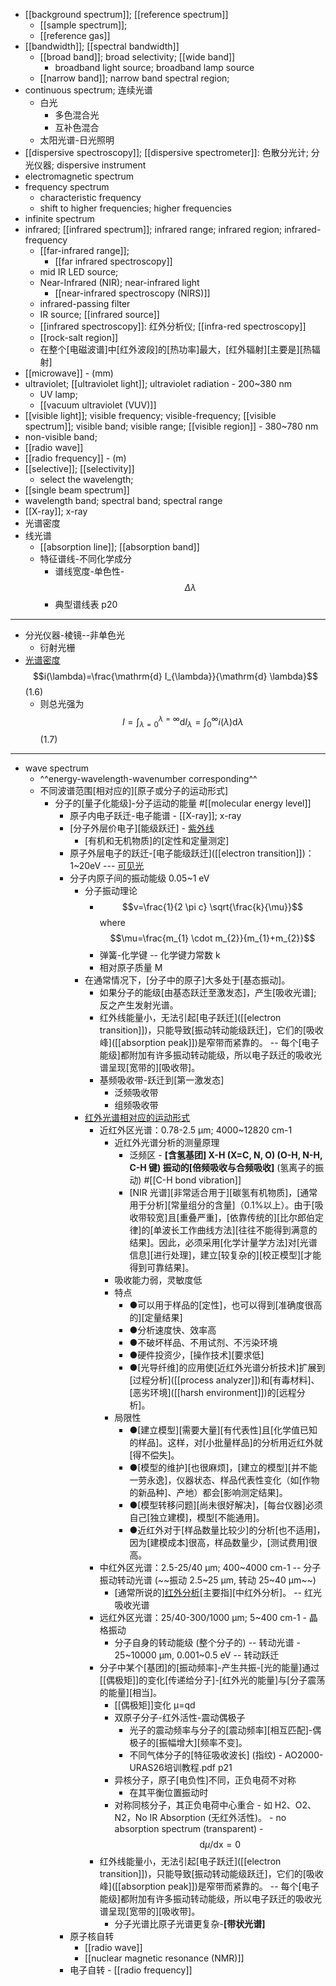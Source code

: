 - [[background spectrum]]; [[reference spectrum]] 
    - [[sample spectrum]];
    - [[reference gas]]
- [[bandwidth]]; [[spectral bandwidth]]
    - [[broad band]]; broad selectivity; [[wide band]]
        - broadband light source; broadband lamp source
    - [[narrow band]]; narrow band spectral region;
- continuous spectrum; 连续光谱
    - 白光
        - 多色混合光
        - 互补色混合
    - 太阳光谱-日光照明
- [[dispersive spectroscopy]]; [[dispersive spectrometer]]: 色散分光计; 分光仪器; dispersive instrument
- electromagnetic spectrum
- frequency spectrum
    - characteristic frequency
    - shift to higher frequencies; higher frequencies
- infinite spectrum
- infrared; [[infrared spectrum]]; infrared range; infrared region; infrared-frequency
    - [[far-infrared range]];
        - [[far infrared spectroscopy]]
    - mid IR LED source; 
    - Near-Infrared (NIR); near-infrared light
        - [[near-infrared spectroscopy (NIRS)]]
    - infrared-passing filter
    - IR source; [[infrared source]]
    - [[infrared spectroscopy]]: 红外分析仪; [[infra-red spectroscopy]]
    - [[rock-salt region]]
    - 在整个[电磁波谱]中[红外波段]的[热功率]最大，[红外辐射][主要是][热辐射]
- [[microwave]] - (mm)
- ultraviolet; [[ultraviolet light]]; ultraviolet radiation - 200~380 nm
    - UV lamp;
    - [[vacuum ultraviolet (VUV)]]
- [[visible light]]; visible frequency; visible-frequency; [[visible spectrum]]; visible band; visible range; [[visible region]] - 380~780 nm 
- non-visible band;
- [[radio wave]]
- [[radio frequency]] - (m)
- [[selective]]; [[selectivity]]
    - select the wavelength;
- [[single beam spectrum]]
- wavelength band; spectral band; spectral range
- [[X-ray]]; x-ray
- 光谱密度
- 线光谱
    - [[absorption line]]; [[absorption band]]
    - 特征谱线-不同化学成分
        - 谱线宽度-单色性-$$\Delta \lambda$$
        - 典型谱线表 p20
- ---
- 分光仪器-棱镜--非单色光
    - 衍射光栅
- [光谱密度](((37vwpZiO5))) $$i(\lambda)=\frac{\mathrm{d} I_{\lambda}}{\mathrm{d} \lambda}$$   (1.6)
    - 则总光强为 $$I=\int_{\lambda=0}^{\lambda=\infty} \mathrm{d} I_{\lambda}=\int_{0}^{\infty} i(\lambda) \mathrm{d} \lambda$$   (1.7)
- ---
- wave spectrum
    - ^^energy-wavelength-wavenumber corresponding^^
    - 不同波谱范围[相对应的][原子或分子的运动形式]
        - 分子的[量子化能级]-分子运动的能量   #[[molecular energy level]]
            - 原子内电子跃迁-电子能谱 - [[X-ray]]; x-ray
            - [分子外层价电子][能级跃迁] - [紫外线](((SG-jAoXKF)))
                - [有机和无机物质]的[定性和定量测定]
            - 原子外层电子的跃迁-[电子能级跃迁]([[electron transition]])：1~20eV --- [可见光](((it-L_cjdx))) 
            - 分子内原子间的振动能级 0.05~1 eV
                - 分子振动理论 
                    - $$v=\frac{1}{2 \pi c} \sqrt{\frac{k}{\mu}}$$ where $$\mu=\frac{m_{1} \cdot m_{2}}{m_{1}+m_{2}}$$
                    - 弹簧-化学键 -- 化学键力常数 k 
                    - 相对原子质量 M
                - 在通常情况下，[分子中的原子]大多处于[基态振动]。
                    - 如果分子的能级[由基态跃迁至激发态]，产生[吸收光谱]; 反之产生发射光谱。 
                    - 红外线能量小，无法引起[电子跃迁]([[electron transition]])，只能导致[振动转动能级跃迁]，它们的[吸收峰]([[absorption peak]])是窄带而紧靠的。 -- 每个[电子能级]都附加有许多振动转动能级，所以电子跃迁的吸收光谱呈现[宽带的][吸收带]。 
                    - 基频吸收带-跃迁到[第一激发态]
                        - 泛频吸收带
                        - 组频吸收带
                - [红外光谱相对应的运动形式](((8KzfnZDSj)))
                    - 近红外区光谱：0.78-2.5 μm; 4000~12820 cm-1 
                        - 近红外光谱分析的测量原理
                            - 泛频区 - __[含氢基团] X-H (X=C, N, O) (O-H, N-H, C-H 键) 振动的[倍频吸收与合频吸收]__ (氢离子的振动) #[[C-H bond vibration]]
                            - [NIR 光谱][非常适合用于][碳氢有机物质]，[通常用于分析][常量组分的含量]（0.1%以上）。由于[吸收带较宽]且[重叠严重]，[依靠传统的][比尔郎伯定律]的[单波长工作曲线方法][往往不能得到满意的结果]。因此，必须采用[化学计量学方法]对[光谱信息][进行处理]，建立[较复杂的][校正模型][才能得到可靠结果]。
                        - 吸收能力弱，灵敏度低
                        - 特点
                            - ●可以用于样品的[定性]，也可以得到[准确度很高的][定量结果]
                            - ●分析速度快、效率高
                            - ●不破坏样品、不用试剂、不污染环境
                            - ●硬件投资少，[操作技术][要求低]
                            - ●[光导纤维]的应用使[近红外光谱分析技术]扩展到[过程分析]([[process analyzer]])和[有毒材料]、[恶劣环境]([[harsh environment]])的[远程分析]。
                        - 局限性
                            - ●[建立模型][需要大量][有代表性]且[化学值已知的样品]。这样，对[小批量样品]的分析用近红外就[得不偿失]。
                            - ●[模型的维护][也很麻烦]，[建立的模型][并不能一劳永逸]，仪器状态、样品代表性变化（如[作物的新品种]、产地）都会[影响测定结果]。
                            - ●[模型转移问题][尚未很好解决]，[每台仪器]必须自己[独立建模]，模型[不能通用]。
                            - ●近红外对于[样品数量比较少]的分析[也不适用]，因为[建模成本]很高，样品数量少，[测试费用]很高。
                    - 中红外区光谱：2.5-25/40 μm; 400~4000 cm-1   -- 分子振动转动光谱 (~~振动 2.5~25 μm, 转动 25~40 μm~~)
                        - [通常所说的][红外分析](((zdes9Iq0x)))[主要指][中红外分析]。 -- 红光吸收光谱
                    - 远红外区光谱：25/40-300/1000 μm; 5~400 cm-1 - 晶格振动
                        - 分子自身的转动能级 (整个分子的) -- 转动光谱 - 25~10000 μm, 0.001~0.5 eV -- 转动跃迁 
                    - 分子中某个[基团]的[振动频率]-产生共振-[光的能量]通过[[偶极矩]]的变化[传递给分子]-[红外光的能量]与[分子震荡的能量][相当]。
                        - [[偶极矩]]变化 μ=qd
                        - 双原子分子-红外活性-震动偶极子
                            - 光子的震动频率与分子的[震动频率][相互匹配]-偶极子的[振幅增大][频率不变]。
                            - 不同气体分子的[特征吸收波长] (指纹) - AO2000-URAS26培训教程.pdf p21
                        - 异核分子，原子[电负性]不同，正负电荷不对称
                            - 在其平衡位置振动时
                        - 对称同核分子，其正负电荷中心重合 - 如 H2、O2、N2，No IR Absorption (无红外活性)。 - no absorption spectrum (transparent) - $$\mathrm{d} \mu / \mathrm{dx}=0$$
                    - 红外线能量小，无法引起[电子跃迁]([[electron transition]])，只能导致[振动转动能级跃迁]，它们的[吸收峰]([[absorption peak]])是窄带而紧靠的。 -- 每个[电子能级]都附加有许多振动转动能级，所以电子跃迁的吸收光谱呈现[宽带的][吸收带]。 
                        - 分子光谱比原子光谱更复杂-**[带状光谱]**
            - 原子核自转
                - [[radio wave]]
                - [[nuclear magnetic resonance (NMR)]]
            - 电子自转 - [[radio frequency]]
